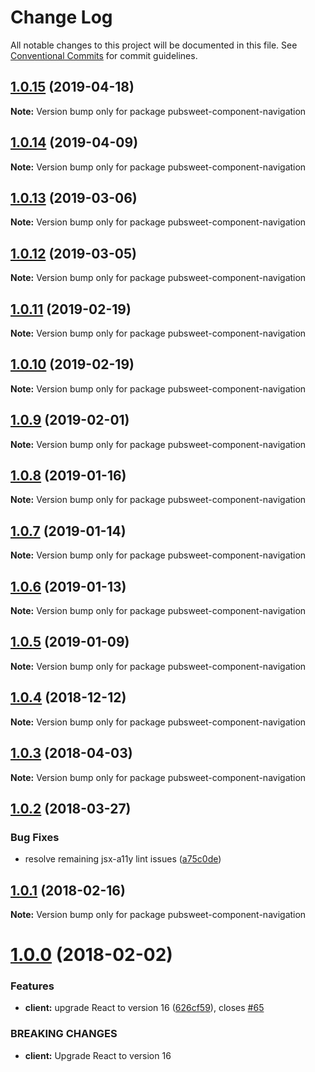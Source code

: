 # Change Log

All notable changes to this project will be documented in this file.
See [Conventional Commits](https://conventionalcommits.org) for commit guidelines.

## [1.0.15](https://gitlab.coko.foundation/pubsweet/pubsweet/compare/pubsweet-component-navigation@1.0.14...pubsweet-component-navigation@1.0.15) (2019-04-18)

**Note:** Version bump only for package pubsweet-component-navigation





## [1.0.14](https://gitlab.coko.foundation/pubsweet/pubsweet/compare/pubsweet-component-navigation@1.0.13...pubsweet-component-navigation@1.0.14) (2019-04-09)

**Note:** Version bump only for package pubsweet-component-navigation





## [1.0.13](https://gitlab.coko.foundation/pubsweet/pubsweet/compare/pubsweet-component-navigation@1.0.12...pubsweet-component-navigation@1.0.13) (2019-03-06)

**Note:** Version bump only for package pubsweet-component-navigation





## [1.0.12](https://gitlab.coko.foundation/pubsweet/pubsweet/compare/pubsweet-component-navigation@1.0.11...pubsweet-component-navigation@1.0.12) (2019-03-05)

**Note:** Version bump only for package pubsweet-component-navigation





## [1.0.11](https://gitlab.coko.foundation/pubsweet/pubsweet/compare/pubsweet-component-navigation@1.0.10...pubsweet-component-navigation@1.0.11) (2019-02-19)

**Note:** Version bump only for package pubsweet-component-navigation





## [1.0.10](https://gitlab.coko.foundation/pubsweet/pubsweet/compare/pubsweet-component-navigation@1.0.9...pubsweet-component-navigation@1.0.10) (2019-02-19)

**Note:** Version bump only for package pubsweet-component-navigation





## [1.0.9](https://gitlab.coko.foundation/pubsweet/pubsweet/compare/pubsweet-component-navigation@1.0.8...pubsweet-component-navigation@1.0.9) (2019-02-01)

**Note:** Version bump only for package pubsweet-component-navigation





## [1.0.8](https://gitlab.coko.foundation/pubsweet/pubsweet/compare/pubsweet-component-navigation@1.0.7...pubsweet-component-navigation@1.0.8) (2019-01-16)

**Note:** Version bump only for package pubsweet-component-navigation





## [1.0.7](https://gitlab.coko.foundation/pubsweet/pubsweet/compare/pubsweet-component-navigation@1.0.6...pubsweet-component-navigation@1.0.7) (2019-01-14)

**Note:** Version bump only for package pubsweet-component-navigation





## [1.0.6](https://gitlab.coko.foundation/pubsweet/pubsweet/compare/pubsweet-component-navigation@1.0.5...pubsweet-component-navigation@1.0.6) (2019-01-13)

**Note:** Version bump only for package pubsweet-component-navigation





## [1.0.5](https://gitlab.coko.foundation/pubsweet/pubsweet/compare/pubsweet-component-navigation@1.0.4...pubsweet-component-navigation@1.0.5) (2019-01-09)

**Note:** Version bump only for package pubsweet-component-navigation





## [1.0.4](https://gitlab.coko.foundation/pubsweet/pubsweet/compare/pubsweet-component-navigation@1.0.3...pubsweet-component-navigation@1.0.4) (2018-12-12)

**Note:** Version bump only for package pubsweet-component-navigation





<a name="1.0.3"></a>
## [1.0.3](https://gitlab.coko.foundation/pubsweet/pubsweet/compare/pubsweet-component-navigation@1.0.2...pubsweet-component-navigation@1.0.3) (2018-04-03)




**Note:** Version bump only for package pubsweet-component-navigation

<a name="1.0.2"></a>
## [1.0.2](https://gitlab.coko.foundation/pubsweet/pubsweet/compare/pubsweet-component-navigation@1.0.1...pubsweet-component-navigation@1.0.2) (2018-03-27)


### Bug Fixes

* resolve remaining jsx-a11y lint issues ([a75c0de](https://gitlab.coko.foundation/pubsweet/pubsweet/commit/a75c0de))




<a name="1.0.1"></a>

## [1.0.1](https://gitlab.coko.foundation/pubsweet/pubsweet/compare/pubsweet-component-navigation@1.0.0...pubsweet-component-navigation@1.0.1) (2018-02-16)

**Note:** Version bump only for package pubsweet-component-navigation

<a name="1.0.0"></a>

# [1.0.0](https://gitlab.coko.foundation/pubsweet/pubsweet/compare/pubsweet-component-navigation@0.3.2...pubsweet-component-navigation@1.0.0) (2018-02-02)

### Features

* **client:** upgrade React to version 16 ([626cf59](https://gitlab.coko.foundation/pubsweet/pubsweet/commit/626cf59)), closes [#65](https://gitlab.coko.foundation/pubsweet/pubsweet/issues/65)

### BREAKING CHANGES

* **client:** Upgrade React to version 16
